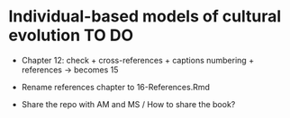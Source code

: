 # Individual-based models of cultural evolution TO DO

* Chapter 12: check + cross-references + captions numbering + references -> becomes 15

* Rename references chapter to 16-References.Rmd

* Share the repo with AM and MS / How to share the book?